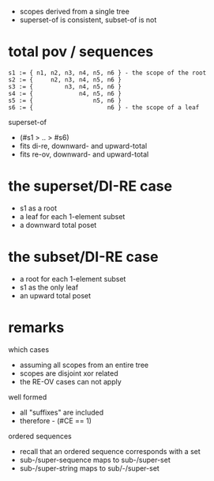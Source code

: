
- scopes derived from a single tree
- superset-of is consistent, subset-of is not

<!-- ======================================================================= -->
# total pov / sequences

```
s1 := { n1, n2, n3, n4, n5, n6 } - the scope of the root
s2 := {     n2, n3, n4, n5, n6 }
s3 := {         n3, n4, n5, n6 }
s4 := {             n4, n5, n6 }
s5 := {                 n5, n6 }
s6 := {                     n6 } - the scope of a leaf
```

superset-of
- (#s1 > .. > #s6)
- fits di-re, downward- and upward-total
- fits re-ov, downward- and upward-total

<!-- ======================================================================= -->
# the superset/DI-RE case

- s1 as a root
- a leaf for each 1-element subset
- a downward total poset

<!-- ======================================================================= -->
# the subset/DI-RE case

- a root for each 1-element subset
- s1 as the only leaf
- an upward total poset

<!-- ======================================================================= -->
# remarks

which cases
- assuming all scopes from an entire tree
- scopes are disjoint xor related
- the RE-OV cases can not apply

well formed
- all "suffixes" are included
- therefore - (#CE == 1)

ordered sequences
- recall that an ordered sequence corresponds with a set
- sub-/super-sequence maps to sub-/super-set
- sub-/super-string maps to sub/-/super-set
